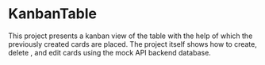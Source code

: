 # KanbanTable
This project presents a kanban view of the table with the help of which the previously created cards are placed. The project itself shows how to create, delete , and edit  cards using the mock API backend database.
